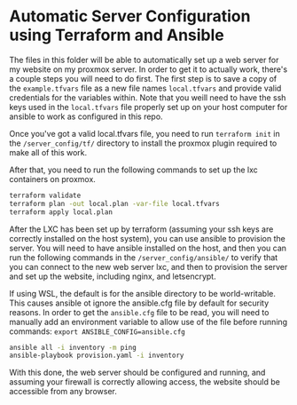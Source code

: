 # Automatic Server Configuration using Terraform and Ansible

The files in this folder will be able to automatically set up a web server for my website on my proxmox server. In order to get it to actually work, there's a couple steps you will need to do first. The first step is to save a copy of the `example.tfvars` file as a new file names `local.tfvars` and provide valid credentials for the variables within. Note that you weill need to have the ssh keys used in the `local.tfvars` file properly set up on your host computer for ansible to work as configured in this repo.

Once you've got a valid local.tfvars file, you need to run `terraform init` in the `/server_config/tf/` directory to install the proxmox plugin required to make all of this work.

After that, you need to run the following commands to set up the lxc containers on proxmox.

```bash
terraform validate
terraform plan -out local.plan -var-file local.tfvars
terraform apply local.plan
```
After the LXC has been set up by terraform (assuming your ssh keys are correctly installed on the host system), you can use ansible to provision the server. You will need to have ansible installed on the host, and then you can run the following commands in the `/server_config/ansible/` to verify that you can connect to the new web server lxc, and then to provision the server and set up the website, including nginx, and letsencrypt.

If using WSL, the default is for the ansible directory to be world-writable. This causes ansible ot ignore the ansible.cfg file by default for security reasons. In order to get the `ansible.cfg` file to be read, you will need to manually add an environment variable to allow use of the file before running commands: `export ANSIBLE_CONFIG=ansible.cfg`

```bash
ansible all -i inventory -m ping
ansible-playbook provision.yaml -i inventory
```

With this done, the web server should be configured and running, and assuming your firewall is correctly allowing access, the website should be accessible from any browser.
